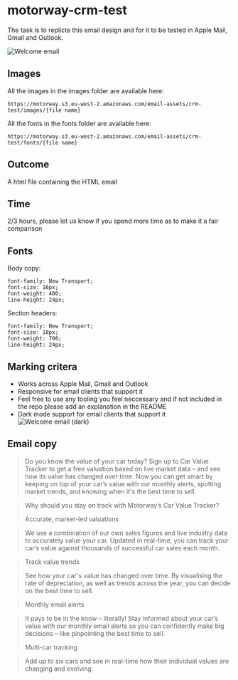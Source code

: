 # motorway-crm-test

The task is to replicte this email design and for it to be tested in Apple Mail, Gmail and Outlook.

![Welcome email](https://user-images.githubusercontent.com/548526/216968020-f35546b2-f596-46fd-978a-f00fd7e426ec.png)

## Images
All the images in the images folder are available here:

`https://motorway.s3.eu-west-2.amazonaws.com/email-assets/crm-test/images/{file name}`

All the fonts in the fonts folder are available here:

`https://motorway.s3.eu-west-2.amazonaws.com/email-assets/crm-test/fonts/{file name}`

## Outcome
A html file containing the HTML email

## Time
2/3 hours, please let us know if you spend more time as to make it a fair comparison

## Fonts
Body copy:
```
font-family: New Transport;
font-size: 16px;
font-weight: 400;
line-height: 24px;
```
Section headers:
```
font-family: New Transport;
font-size: 18px;
font-weight: 700;
line-height: 24px;
```

## Marking critera 
- Works across Apple Mail, Gmail and Outlook
- Responsive for email clients that support it
- Feel free to use any tooling you feel neccessary and if not included in the repo please add an explanation in the README
- Dark mode support for email clients that support it
![Welcome email (dark)](https://user-images.githubusercontent.com/548526/216969660-f89f7abf-0505-40c8-9e54-76e35401dcdc.png)


## Email copy

> Do you know the value of your car today?
Sign up to Car Value Tracker to get a free valuation based on live market data – and see how its value has changed over time.
Now you can get smart by keeping on top of your car’s value with our monthly alerts, spotting market trends, and knowing when it's the best time to sell.

> Why should you stay on track with Motorway’s Car Value Tracker?

> Accurate, market-led valuations

> We use a combination of our own sales figures and live industry data to accurately value your car. Updated in real-time, you can track your car’s value against thousands of successful car sales each month.

> Track value trends

> See how your car's value has changed over time. By visualising the rate of depreciation, as well as trends across the year, you can decide on the best time to sell.

> Monthly email alerts

> It pays to be in the know – literally! Stay informed about your car’s value with our monthly email alerts so you can confidently make big decisions – like pinpointing the best time to sell.

> Multi-car tracking

> Add up to six cars and see in real-time how their individual values are changing and evolving.
